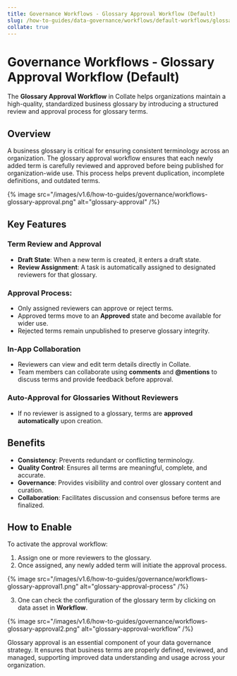 ```yaml
---
title: Governance Workflows - Glossary Approval Workflow (Default)
slug: /how-to-guides/data-governance/workflows/default-workflows/glossary-approval
collate: true
---
```


# Governance Workflows - Glossary Approval Workflow (Default)

The **Glossary Approval Workflow** in Collate helps organizations maintain a high-quality, standardized business glossary by introducing a structured review and approval process for glossary terms.

## Overview

A business glossary is critical for ensuring consistent terminology across an organization. The glossary approval workflow ensures that each newly added term is carefully reviewed and approved before being published for organization-wide use. This process helps prevent duplication, incomplete definitions, and outdated terms.

{% image src="/images/v1.6/how-to-guides/governance/workflows-glossary-approval.png" alt="glossary-approval" /%}

## Key Features

### Term Review and Approval

- **Draft State**: When a new term is created, it enters a draft state.
- **Review Assignment**: A task is automatically assigned to designated reviewers for that glossary.

### Approval Process:

- Only assigned reviewers can approve or reject terms.
- Approved terms move to an **Approved** state and become available for wider use.
- Rejected terms remain unpublished to preserve glossary integrity.

### In-App Collaboration

- Reviewers can view and edit term details directly in Collate.
- Team members can collaborate using **comments** and **@mentions** to discuss terms and provide feedback before approval.

### Auto-Approval for Glossaries Without Reviewers

- If no reviewer is assigned to a glossary, terms are **approved automatically** upon creation.

## Benefits

- **Consistency**: Prevents redundant or conflicting terminology.
- **Quality Control**: Ensures all terms are meaningful, complete, and accurate.
- **Governance**: Provides visibility and control over glossary content and curation.
- **Collaboration**: Facilitates discussion and consensus before terms are finalized.

## How to Enable

To activate the approval workflow:

1. Assign one or more reviewers to the glossary.
2. Once assigned, any newly added term will initiate the approval process.

{% image src="/images/v1.6/how-to-guides/governance/workflows-glossary-approval1.png" alt="glossary-approval-process" /%}

3. One can check the configuration of the glossary term by clicking on data asset in **Workflow**.

{% image src="/images/v1.6/how-to-guides/governance/workflows-glossary-approval2.png" alt="glossary-approval-workflow" /%}

Glossary approval is an essential component of your data governance strategy. It ensures that business terms are properly defined, reviewed, and managed, supporting improved data understanding and usage across your organization.
